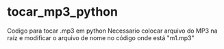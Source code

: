 # tocar_mp3_python
Codigo para tocar .mp3 em python
Necessario colocar arquivo do MP3 na raíz e modificar o arquivo de nome no código onde está "m1.mp3"
